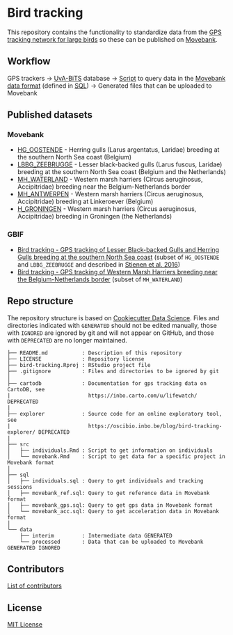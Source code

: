 # Bird tracking

This repository contains the functionality to standardize data from the [GPS tracking network for large birds](http://lifewatch.be/en/gps-tracking-network-large-birds) so these can be published on [Movebank](https://www.movebank.org/).

## Workflow

GPS trackers → [UvA-BiTS](http://www.uva-bits.nl/) database → [Script](src/movebank.Rmd) to query data in the [Movebank data format](https://www.movebank.org/node/2381) (defined in [SQL](sql)) → Generated files that can be uploaded to Movebank

## Published datasets

### Movebank

- [HG_OOSTENDE](https://www.movebank.org/panel_embedded_movebank_webapp?gwt_fragment=page=studies,path=study986040562) - Herring gulls (Larus argentatus, Laridae) breeding at the southern North Sea coast (Belgium)
- [LBBG_ZEEBRUGGE](https://www.movebank.org/panel_embedded_movebank_webapp?gwt_fragment=page=studies,path=study985143423) - Lesser black-backed gulls (Larus fuscus, Laridae) breeding at the southern North Sea coast (Belgium and the Netherlands)
- [MH_WATERLAND](https://www.movebank.org/panel_embedded_movebank_webapp?gwt_fragment=page=studies,path=study604806671) - Western marsh harriers (Circus aeruginosus, Accipitridae) breeding near the Belgium-Netherlands border
- [MH_ANTWERPEN](https://www.movebank.org/panel_embedded_movebank_webapp?gwt_fragment=page=studies,path=study938783961) - Western marsh harriers (Circus aeruginosus, Accipitridae) breeding at Linkeroever (Belgium)
- [H_GRONINGEN](https://www.movebank.org/panel_embedded_movebank_webapp?gwt_fragment=page=studies,path=study922263102) - Western marsh harriers (Circus aeruginosus, Accipitridae) breeding in Groningen (the Netherlands)

### GBIF

- [Bird tracking - GPS tracking of Lesser Black-backed Gulls and Herring Gulls breeding at the southern North Sea coast](https://doi.org/10.15468/02omly) (subset of `HG_OOSTENDE` and `LBBG_ZEEBRUGGE` and described in [Stienen et al. 2016](https://doi.org/10.3897/zookeys.555.6173))
- [Bird tracking - GPS tracking of Western Marsh Harriers breeding near the Belgium-Netherlands border](https://doi.org/10.15468/rbguhj) (subset of `MH_WATERLAND`)

## Repo structure

The repository structure is based on [Cookiecutter Data Science](http://drivendata.github.io/cookiecutter-data-science/). Files and directories indicated with `GENERATED` should not be edited manually, those with `IGNORED` are ignored by git and will not appear on GitHub, and those with `DEPRECATED` are no longer maintained.

```
├── README.md           : Description of this repository
├── LICENSE             : Repository license
├── bird-tracking.Rproj : RStudio project file
├── .gitignore          : Files and directories to be ignored by git
│
├── cartodb             : Documentation for gps tracking data on CartoDB, see
|                         https://inbo.carto.com/u/lifewatch/ DEPRECATED
|
├── explorer            : Source code for an online exploratory tool, see 
|                         https://oscibio.inbo.be/blog/bird-tracking-explorer/ DEPRECATED
|
├── src
│   ├── individuals.Rmd : Script to get information on individuals
│   └── movebank.Rmd    : Script to get data for a specific project in Movebank format
│
├── sql
│   ├── individuals.sql : Query to get individuals and tracking sessions
│   ├── movebank_ref.sql: Query to get reference data in Movebank format
│   ├── movebank_gps.sql: Query to get gps data in Movebank format
│   └── movebank_acc.sql: Query to get acceleration data in Movebank format
│
└── data
    ├── interim         : Intermediate data GENERATED
    └── processed       : Data that can be uploaded to Movebank GENERATED IGNORED
```

## Contributors

[List of contributors](https://github.com/inbo/bird-tracking/contributors)

## License

[MIT License](LICENSE)
